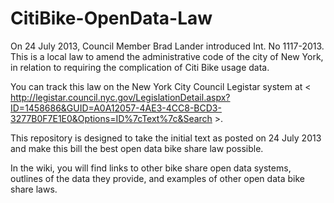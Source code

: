 CitiBike-OpenData-Law
=====================

On 24 July 2013, Council Member Brad Lander introduced Int. No 1117-2013. This is a local law to amend the administrative code of the city of New York, in relation to requiring the complication of Citi Bike usage data. 

You can track this law on the New York City Council Legistar system at < http://legistar.council.nyc.gov/LegislationDetail.aspx?ID=1458686&GUID=A0A12057-4AE3-4CC8-BCD3-3277B0F7E1E0&Options=ID%7cText%7c&Search >.

This repository is designed to take the initial text as posted on 24 July 2013 and make this bill the best open data bike share law possible.

In the wiki, you will find links to other bike share open data systems, outlines of the data they provide, and examples of other open data bike share laws.

